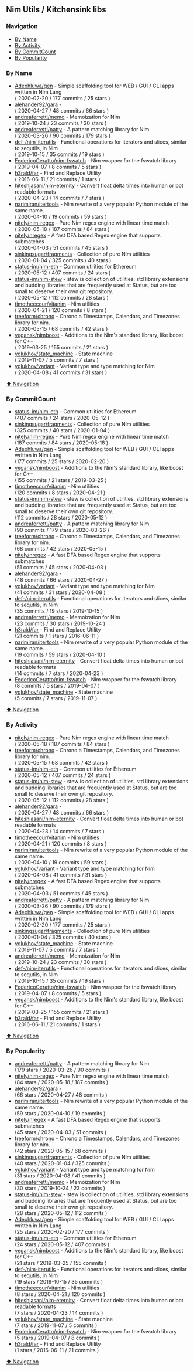 ## Nim Utils / Kitchensink libs


### Navigation

- [By Name](#by-name)
- [By Activity](#by-activity)
- [By CommitCount](#by-commitcount)
- [By Popularity](#by-popularity)

### By Name
<!-- PROJECTS_LIST -->
- [Adeohluwa/gen](https://github.com/Adeohluwa/gen) - Simple scaffolding tool for WEB / GUI / CLI apps written in Nim Lang <br/> ( 2020-02-20 / 177 commits / 25 stars )
- [alehander92/gara](https://github.com/alehander92/gara) -  <br/> ( 2020-04-27 / 48 commits / 66 stars )
- [andreaferretti/memo](https://github.com/andreaferretti/memo) - Memoization for Nim <br/> ( 2019-10-24 / 23 commits / 30 stars )
- [andreaferretti/patty](https://github.com/andreaferretti/patty) - A pattern matching library for Nim <br/> ( 2020-03-26 / 90 commits / 179 stars )
- [def-/nim-iterutils](https://github.com/def-/nim-iterutils) - Functional operations for iterators and slices, similar to sequtils, in Nim <br/> ( 2019-10-15 / 35 commits / 19 stars )
- [FedericoCeratto/nim-fswatch](https://github.com/FedericoCeratto/nim-fswatch) - Nim wrapper for the fswatch library <br/> ( 2019-04-07 / 8 commits / 5 stars )
- [h3rald/far](https://github.com/h3rald/far) - Find and Replace Utility <br/> ( 2016-06-11 / 21 commits / 1 stars )
- [hiteshjasani/nim-eternity](https://github.com/hiteshjasani/nim-eternity) - Convert float delta times into human or bot readable formats <br/> ( 2020-04-23 / 14 commits / 7 stars )
- [narimiran/itertools](https://github.com/narimiran/itertools) - Nim rewrite of a very popular Python module of the same name. <br/> ( 2020-04-10 / 19 commits / 59 stars )
- [nitely/nim-regex](https://github.com/nitely/nim-regex) - Pure Nim regex engine with linear time match <br/> ( 2020-05-18 / 187 commits / 84 stars )
- [nitely/nregex](https://github.com/nitely/nregex) - A fast DFA based Regex engine that supports submatches <br/> ( 2020-04-03 / 51 commits / 45 stars )
- [sinkingsugar/fragments](https://github.com/sinkingsugar/fragments) - Collection of pure Nim utilities <br/> ( 2020-01-04 / 325 commits / 40 stars )
- [status-im/nim-eth](https://github.com/status-im/nim-eth) - Common utilities for Ethereum <br/> ( 2020-05-12 / 407 commits / 24 stars )
- [status-im/nim-stew](https://github.com/status-im/nim-stew) - stew is collection of utilities, std library extensions and budding libraries that are frequently used at Status, but are too small to deserve their own git repository. <br/> ( 2020-05-12 / 112 commits / 28 stars )
- [timotheecour/vitanim](https://github.com/timotheecour/vitanim) - Nim utilities <br/> ( 2020-04-21 / 120 commits / 8 stars )
- [treeform/chrono](https://github.com/treeform/chrono) - Chrono a Timestamps, Calendars, and Timezones library for nim. <br/> ( 2020-05-15 / 68 commits / 42 stars )
- [vegansk/nimboost](https://github.com/vegansk/nimboost) - Additions to the Nim's standard library, like boost for C++ <br/> ( 2019-03-25 / 155 commits / 21 stars )
- [yglukhov/state_machine](https://github.com/yglukhov/state_machine) - State machine <br/> ( 2019-11-07 / 5 commits / 7 stars )
- [yglukhov/variant](https://github.com/yglukhov/variant) - Variant type and type matching for Nim <br/> ( 2020-04-08 / 41 commits / 31 stars )
<!-- /PROJECTS_LIST -->

[⬆ Navigation](#navigation)

### By CommitCount
<!-- COMMITCOUNT_LIST -->
- [status-im/nim-eth](https://github.com/status-im/nim-eth) - Common utilities for Ethereum <br/> (407 commits / 24 stars / 2020-05-12 )
- [sinkingsugar/fragments](https://github.com/sinkingsugar/fragments) - Collection of pure Nim utilities <br/> (325 commits / 40 stars / 2020-01-04 )
- [nitely/nim-regex](https://github.com/nitely/nim-regex) - Pure Nim regex engine with linear time match <br/> (187 commits / 84 stars / 2020-05-18 )
- [Adeohluwa/gen](https://github.com/Adeohluwa/gen) - Simple scaffolding tool for WEB / GUI / CLI apps written in Nim Lang <br/> (177 commits / 25 stars / 2020-02-20 )
- [vegansk/nimboost](https://github.com/vegansk/nimboost) - Additions to the Nim's standard library, like boost for C++ <br/> (155 commits / 21 stars / 2019-03-25 )
- [timotheecour/vitanim](https://github.com/timotheecour/vitanim) - Nim utilities <br/> (120 commits / 8 stars / 2020-04-21 )
- [status-im/nim-stew](https://github.com/status-im/nim-stew) - stew is collection of utilities, std library extensions and budding libraries that are frequently used at Status, but are too small to deserve their own git repository. <br/> (112 commits / 28 stars / 2020-05-12 )
- [andreaferretti/patty](https://github.com/andreaferretti/patty) - A pattern matching library for Nim <br/> (90 commits / 179 stars / 2020-03-26 )
- [treeform/chrono](https://github.com/treeform/chrono) - Chrono a Timestamps, Calendars, and Timezones library for nim. <br/> (68 commits / 42 stars / 2020-05-15 )
- [nitely/nregex](https://github.com/nitely/nregex) - A fast DFA based Regex engine that supports submatches <br/> (51 commits / 45 stars / 2020-04-03 )
- [alehander92/gara](https://github.com/alehander92/gara) -  <br/> (48 commits / 66 stars / 2020-04-27 )
- [yglukhov/variant](https://github.com/yglukhov/variant) - Variant type and type matching for Nim <br/> (41 commits / 31 stars / 2020-04-08 )
- [def-/nim-iterutils](https://github.com/def-/nim-iterutils) - Functional operations for iterators and slices, similar to sequtils, in Nim <br/> (35 commits / 19 stars / 2019-10-15 )
- [andreaferretti/memo](https://github.com/andreaferretti/memo) - Memoization for Nim <br/> (23 commits / 30 stars / 2019-10-24 )
- [h3rald/far](https://github.com/h3rald/far) - Find and Replace Utility <br/> (21 commits / 1 stars / 2016-06-11 )
- [narimiran/itertools](https://github.com/narimiran/itertools) - Nim rewrite of a very popular Python module of the same name. <br/> (19 commits / 59 stars / 2020-04-10 )
- [hiteshjasani/nim-eternity](https://github.com/hiteshjasani/nim-eternity) - Convert float delta times into human or bot readable formats <br/> (14 commits / 7 stars / 2020-04-23 )
- [FedericoCeratto/nim-fswatch](https://github.com/FedericoCeratto/nim-fswatch) - Nim wrapper for the fswatch library <br/> (8 commits / 5 stars / 2019-04-07 )
- [yglukhov/state_machine](https://github.com/yglukhov/state_machine) - State machine <br/> (5 commits / 7 stars / 2019-11-07 )
<!-- /COMMITCOUNT_LIST -->
[⬆ Navigation](#navigation)

### By Activity
<!-- ACTIVITY_LIST -->
- [nitely/nim-regex](https://github.com/nitely/nim-regex) - Pure Nim regex engine with linear time match <br/> ( 2020-05-18 / 187 commits / 84 stars )
- [treeform/chrono](https://github.com/treeform/chrono) - Chrono a Timestamps, Calendars, and Timezones library for nim. <br/> ( 2020-05-15 / 68 commits / 42 stars )
- [status-im/nim-eth](https://github.com/status-im/nim-eth) - Common utilities for Ethereum <br/> ( 2020-05-12 / 407 commits / 24 stars )
- [status-im/nim-stew](https://github.com/status-im/nim-stew) - stew is collection of utilities, std library extensions and budding libraries that are frequently used at Status, but are too small to deserve their own git repository. <br/> ( 2020-05-12 / 112 commits / 28 stars )
- [alehander92/gara](https://github.com/alehander92/gara) -  <br/> ( 2020-04-27 / 48 commits / 66 stars )
- [hiteshjasani/nim-eternity](https://github.com/hiteshjasani/nim-eternity) - Convert float delta times into human or bot readable formats <br/> ( 2020-04-23 / 14 commits / 7 stars )
- [timotheecour/vitanim](https://github.com/timotheecour/vitanim) - Nim utilities <br/> ( 2020-04-21 / 120 commits / 8 stars )
- [narimiran/itertools](https://github.com/narimiran/itertools) - Nim rewrite of a very popular Python module of the same name. <br/> ( 2020-04-10 / 19 commits / 59 stars )
- [yglukhov/variant](https://github.com/yglukhov/variant) - Variant type and type matching for Nim <br/> ( 2020-04-08 / 41 commits / 31 stars )
- [nitely/nregex](https://github.com/nitely/nregex) - A fast DFA based Regex engine that supports submatches <br/> ( 2020-04-03 / 51 commits / 45 stars )
- [andreaferretti/patty](https://github.com/andreaferretti/patty) - A pattern matching library for Nim <br/> ( 2020-03-26 / 90 commits / 179 stars )
- [Adeohluwa/gen](https://github.com/Adeohluwa/gen) - Simple scaffolding tool for WEB / GUI / CLI apps written in Nim Lang <br/> ( 2020-02-20 / 177 commits / 25 stars )
- [sinkingsugar/fragments](https://github.com/sinkingsugar/fragments) - Collection of pure Nim utilities <br/> ( 2020-01-04 / 325 commits / 40 stars )
- [yglukhov/state_machine](https://github.com/yglukhov/state_machine) - State machine <br/> ( 2019-11-07 / 5 commits / 7 stars )
- [andreaferretti/memo](https://github.com/andreaferretti/memo) - Memoization for Nim <br/> ( 2019-10-24 / 23 commits / 30 stars )
- [def-/nim-iterutils](https://github.com/def-/nim-iterutils) - Functional operations for iterators and slices, similar to sequtils, in Nim <br/> ( 2019-10-15 / 35 commits / 19 stars )
- [FedericoCeratto/nim-fswatch](https://github.com/FedericoCeratto/nim-fswatch) - Nim wrapper for the fswatch library <br/> ( 2019-04-07 / 8 commits / 5 stars )
- [vegansk/nimboost](https://github.com/vegansk/nimboost) - Additions to the Nim's standard library, like boost for C++ <br/> ( 2019-03-25 / 155 commits / 21 stars )
- [h3rald/far](https://github.com/h3rald/far) - Find and Replace Utility <br/> ( 2016-06-11 / 21 commits / 1 stars )
<!-- /ACTIVITY_LIST -->

[⬆ Navigation](#navigation)

### By Popularity
<!-- POPULARITY_LIST -->
- [andreaferretti/patty](https://github.com/andreaferretti/patty) - A pattern matching library for Nim <br/> (179 stars / 2020-03-26 / 90 commits )
- [nitely/nim-regex](https://github.com/nitely/nim-regex) - Pure Nim regex engine with linear time match <br/> (84 stars / 2020-05-18 / 187 commits )
- [alehander92/gara](https://github.com/alehander92/gara) -  <br/> (66 stars / 2020-04-27 / 48 commits )
- [narimiran/itertools](https://github.com/narimiran/itertools) - Nim rewrite of a very popular Python module of the same name. <br/> (59 stars / 2020-04-10 / 19 commits )
- [nitely/nregex](https://github.com/nitely/nregex) - A fast DFA based Regex engine that supports submatches <br/> (45 stars / 2020-04-03 / 51 commits )
- [treeform/chrono](https://github.com/treeform/chrono) - Chrono a Timestamps, Calendars, and Timezones library for nim. <br/> (42 stars / 2020-05-15 / 68 commits )
- [sinkingsugar/fragments](https://github.com/sinkingsugar/fragments) - Collection of pure Nim utilities <br/> (40 stars / 2020-01-04 / 325 commits )
- [yglukhov/variant](https://github.com/yglukhov/variant) - Variant type and type matching for Nim <br/> (31 stars / 2020-04-08 / 41 commits )
- [andreaferretti/memo](https://github.com/andreaferretti/memo) - Memoization for Nim <br/> (30 stars / 2019-10-24 / 23 commits )
- [status-im/nim-stew](https://github.com/status-im/nim-stew) - stew is collection of utilities, std library extensions and budding libraries that are frequently used at Status, but are too small to deserve their own git repository. <br/> (28 stars / 2020-05-12 / 112 commits )
- [Adeohluwa/gen](https://github.com/Adeohluwa/gen) - Simple scaffolding tool for WEB / GUI / CLI apps written in Nim Lang <br/> (25 stars / 2020-02-20 / 177 commits )
- [status-im/nim-eth](https://github.com/status-im/nim-eth) - Common utilities for Ethereum <br/> (24 stars / 2020-05-12 / 407 commits )
- [vegansk/nimboost](https://github.com/vegansk/nimboost) - Additions to the Nim's standard library, like boost for C++ <br/> (21 stars / 2019-03-25 / 155 commits )
- [def-/nim-iterutils](https://github.com/def-/nim-iterutils) - Functional operations for iterators and slices, similar to sequtils, in Nim <br/> (19 stars / 2019-10-15 / 35 commits )
- [timotheecour/vitanim](https://github.com/timotheecour/vitanim) - Nim utilities <br/> (8 stars / 2020-04-21 / 120 commits )
- [hiteshjasani/nim-eternity](https://github.com/hiteshjasani/nim-eternity) - Convert float delta times into human or bot readable formats <br/> (7 stars / 2020-04-23 / 14 commits )
- [yglukhov/state_machine](https://github.com/yglukhov/state_machine) - State machine <br/> (7 stars / 2019-11-07 / 5 commits )
- [FedericoCeratto/nim-fswatch](https://github.com/FedericoCeratto/nim-fswatch) - Nim wrapper for the fswatch library <br/> (5 stars / 2019-04-07 / 8 commits )
- [h3rald/far](https://github.com/h3rald/far) - Find and Replace Utility <br/> (1 stars / 2016-06-11 / 21 commits )
<!-- /POPULARITY_LIST -->

[⬆ Navigation](#navigation)

